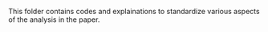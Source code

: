 This folder contains codes and explainations to standardize various aspects of the analysis in the paper.
